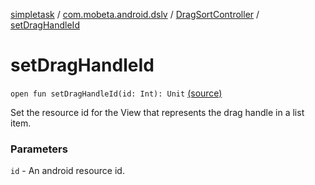 [simpletask](../../index.md) / [com.mobeta.android.dslv](../index.md) / [DragSortController](index.md) / [setDragHandleId](.)

# setDragHandleId

`open fun setDragHandleId(id: Int): Unit` [(source)](https://github.com/mpcjanssen/simpletask-android/blob/master/src/main/java/com/mobeta/android/dslv/DragSortController.java#L214)

Set the resource id for the View that represents the drag handle in a list item.

### Parameters

`id` - An android resource id.